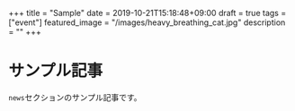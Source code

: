 +++
title =  "Sample"
date = 2019-10-21T15:18:48+09:00
draft = true
tags = ["event"]
featured_image = "/images/heavy_breathing_cat.jpg"
description = ""
+++

# サンプル記事
`news`セクションのサンプル記事です。